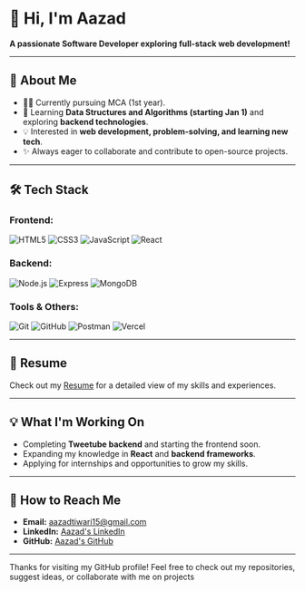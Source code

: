 # 👋 Hi, I'm Aazad  

**A passionate Software Developer exploring full-stack web development!**  

---

## 🚀 About Me  
- 🧑‍💻 Currently pursuing MCA (1st year).  
- 🌱 Learning **Data Structures and Algorithms (starting Jan 1)** and exploring **backend technologies**.  
- 💡 Interested in **web development, problem-solving, and learning new tech**.  
- ✨ Always eager to collaborate and contribute to open-source projects.  

---

## 🛠️ Tech Stack 
### Frontend:
![HTML5](https://img.shields.io/badge/-HTML5-E34F26?style=flat&logo=html5&logoColor=white) ![CSS3](https://img.shields.io/badge/-CSS3-1572B6?style=flat&logo=css3&logoColor=white) ![JavaScript](https://img.shields.io/badge/-JavaScript-F7DF1E?style=flat&logo=javascript&logoColor=black) ![React](https://img.shields.io/badge/-React-61DAFB?style=flat&logo=react&logoColor=black)

### Backend:
![Node.js](https://img.shields.io/badge/-Node.js-339933?style=flat&logo=node.js&logoColor=white) ![Express](https://img.shields.io/badge/-Express-000000?style=flat&logo=express&logoColor=white) ![MongoDB](https://img.shields.io/badge/-MongoDB-47A248?style=flat&logo=mongodb&logoColor=white)

### Tools & Others:
![Git](https://img.shields.io/badge/-Git-F05032?style=flat&logo=git&logoColor=white) ![GitHub](https://img.shields.io/badge/-GitHub-181717?style=flat&logo=github&logoColor=white) ![Postman](https://img.shields.io/badge/-Postman-FF6C37?style=flat&logo=postman&logoColor=white) ![Vercel](https://img.shields.io/badge/-Vercel-000000?style=flat&logo=vercel&logoColor=white)

---

## 📄 Resume
Check out my [Resume](https://drive.google.com/file/d/1yZNcjXJPcG94p02V9UbH6cnrEuUzpaCC/view?usp=sharing) for a detailed view of my skills and experiences.

---

## 💡 What I'm Working On  
- Completing **Tweetube backend** and starting the frontend soon.  
- Expanding my knowledge in **React** and **backend frameworks**.  
- Applying for internships and opportunities to grow my skills.  

---

## 🐬 How to Reach Me  
- **Email:** aazadtiwari15@gmail.com  
- **LinkedIn:** [Aazad's LinkedIn](https://www.linkedin.com/iaazadtiwari)  
- **GitHub:** [Aazad's GitHub](https://github.com/Aazad-Tiwari)  

---



Thanks for visiting my GitHub profile! Feel free to check out my repositories, suggest ideas, or collaborate with me on projects
